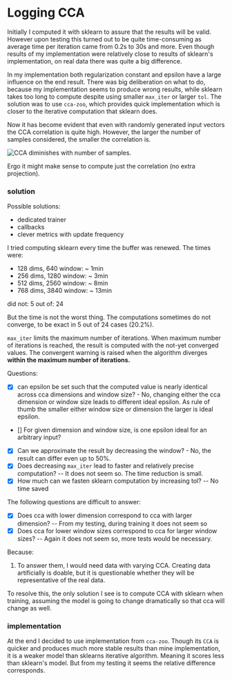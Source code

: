 [i/cca_lowers_with_dim_and_sample_count]: imgs/cca_lowers_with_dim_and_sample_count.png

# Logging CCA

Initially I computed it with sklearn to assure that the results will be valid.
However upon testing this turned out to be quite time-consuming as average time
per iteration came from 0.2s to 30s and more. Even though results of my
implementation were relatively close to results of sklearn's implementation, on
real data there was quite a big difference.

In my implementation both regularization constant and epsilon have a large
influence on the end result. There was big deliberation on what to do, because
my implementation seems to produce wrong results, while sklearn takes too long
to compute despite using smaller `max_iter` or larger `tol`. The solution was to
use `cca-zoo`, which provides quick implementation which is closer to the
iterative computation that sklearn does.

Now it has become evident that even with randomly generated input vectors the
CCA correlation is quite high. However, the larger the number of samples
considered, the smaller the correlation is.

![CCA diminishes with number of
samples][i/cca_lowers_with_dim_and_sample_count].

Ergo it might make sense to compute just the correlation (no extra projection).

### solution

Possible solutions:
- dedicated trainer
- callbacks
- clever metrics with update frequency


I tried computing sklearn every time the buffer was renewed. The times were:
- 128 dims, 640 window: ~ 1min
- 256 dims, 1280 window: ~ 3min
- 512 dims, 2560 window: ~ 8min
- 768 dims, 3840 window: ~ 13min

did not: 5
out of: 24

But the time is not the worst thing. The computations sometimes do not converge,
to be exact in 5 out of 24 cases (20.2%).

`max_iter` limits the maximum number of iterations. When maximum number of
iterations is reached, the result is computed with the not-yet converged values.
The convergent warning is raised when the algorithm diverges **within the
maximum number of iterations.**

Questions:
- [x] can epsilon be set such that the computed value is nearly identical across
  cca dimensions and window size? - No, changing either the cca dimension or
  window size leads to different ideal epsilon. As rule of thumb the smaller
  either window size or dimension the larger is ideal epsilon.
- [] For given dimension and window size, is one epsilon ideal for an arbitrary
  input?
- [x] Can we approximate the result by decreasing the window? - No, the result
  can differ even up to 50%.
- [x] Does decreasing `max_iter` lead to faster and relatively precise
  computation? -- It does not seem so. The time reduction is small.
- [x] How much can we fasten sklearn computation by increasing tol? -- No time
  saved

The following questions are difficult to answer:

- [x] Does cca with lower dimension correspond to cca with larger dimension? --
  From my testing, during training it does not seem so
- [x] Does cca for lower window sizes correspond to cca for larger window sizes?
  -- Again it does not seem so, more tests would be necessary.

Because:
1. To answer them, I would need data with varying CCA. Creating data
   artificially is doable, but it is questionable whether they will be
   representative of the real data.

To resolve this, the only solution I see is to compute CCA with sklearn when
training, assuming the model is going to change dramatically so that cca will
change as well.

### implementation

At the end I decided to use implementation from `cca-zoo`. Though its `CCA` is
quicker and produces much more stable results than mine implementation, it is a
weaker model than sklearns iterative algorithm. Meaning it scores less than
sklearn's model. But from my testing it seems the relative difference
corresponds.
